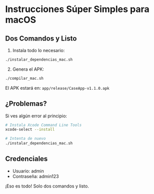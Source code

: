 # Instrucciones Súper Simples para macOS

## Dos Comandos y Listo

1. Instala todo lo necesario:
```bash
./instalar_dependencias_mac.sh
```

2. Genera el APK:
```bash
./compilar_mac.sh
```

El APK estará en: `app/release/CaseApp-v1.1.0.apk`

## ¿Problemas?

Si ves algún error al principio:
```bash
# Instala Xcode Command Line Tools
xcode-select --install

# Intenta de nuevo
./instalar_dependencias_mac.sh
```

## Credenciales
- Usuario: admin
- Contraseña: admin123

¡Eso es todo! Solo dos comandos y listo.